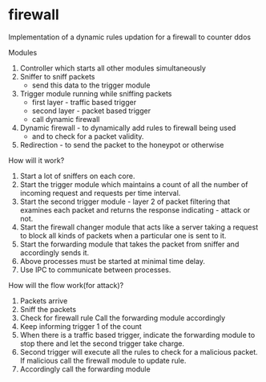 # firewall
Implementation of a dynamic rules updation for a firewall to counter ddos

Modules
1. Controller which starts all other modules simultaneously
2. Sniffer to sniff packets
    - send this data to the trigger module
3. Trigger module running while sniffing packets
    - first layer - traffic based trigger
    - second layer - packet based trigger
    - call dynamic firewall
4. Dynamic firewall - to dynamically add rules to firewall being used
    - and to check for a packet validity.
5. Redirection - to send the packet to the honeypot or otherwise

How will it work?
1. Start a lot of sniffers on each core.
2. Start the trigger module which maintains 
    a count of all the number of incoming request 
    and requests per time interval.
3. Start the second trigger module - 
    layer 2 of packet filtering that examines each packet and returns the
    response indicating - attack or not.
3. Start the firewall changer module that acts like a server
    taking a request to block all kinds of packets when a particular
    one is sent to it.
4. Start the forwarding module that takes the packet from sniffer and
    accordingly sends it.
5. Above processes must be started at minimal time delay.
6. Use IPC to communicate between processes.

How will the flow work(for attack)?
1. Packets arrive
2. Sniff the packets
3. Check for firewall rule
    Call the forwarding module accordingly
4. Keep informing trigger 1 of the count
5. When there is a traffic based trigger,
    indicate the forwarding module to stop there
    and let the second trigger take charge.
6. Second trigger will execute all the rules to check
    for a malicious packet.
    If malicious call the firewall module to update rule.
7. Accordingly call the forwarding module 
